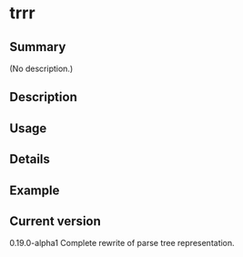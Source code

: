 # trrr

## Summary

(No description.)

## Description

## Usage

## Details

## Example

## Current version

0.19.0-alpha1 Complete rewrite of parse tree representation.
